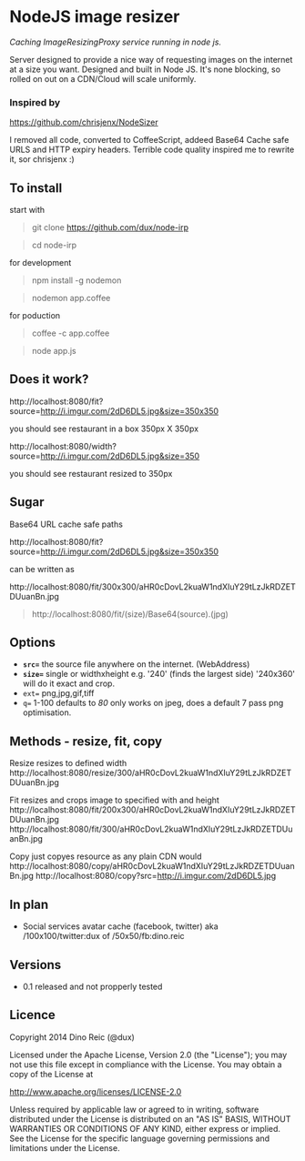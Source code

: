 # NodeJS image resizer


*Caching ImageResizingProxy service running in node js.*

Server designed to provide a nice way of requesting images on the internet at a size you want. Designed and built in Node JS.
It's none blocking, so rolled on out on a CDN/Cloud will scale uniformly.

### Inspired by

https://github.com/chrisjenx/NodeSizer

I removed all code, converted to CoffeeScript, addeed Base64 Cache safe URLS and HTTP expiry headers. Terrible code quality inspired me to rewrite it, sor chrisjenx :)


## To install

start with

> git clone https://github.com/dux/node-irp

> cd node-irp

for development

> npm install -g nodemon

> nodemon app.coffee

for poduction

> coffee -c app.coffee

> node app.js


## Does it work?

http://localhost:8080/fit?source=http://i.imgur.com/2dD6DL5.jpg&size=350x350

you should see restaurant in a box 350px X 350px

http://localhost:8080/width?source=http://i.imgur.com/2dD6DL5.jpg&size=350

you should see restaurant resized to 350px


## Sugar

Base64 URL cache safe paths

http://localhost:8080/fit?source=http://i.imgur.com/2dD6DL5.jpg&size=350x350

can be written as

http://localhost:8080/fit/300x300/aHR0cDovL2kuaW1ndXIuY29tLzJkRDZETDUuanBn.jpg

>http://localhost:8080/fit/(size)/Base64(source).(jpg)


## Options

* **`src=`** the source file anywhere on the internet. (WebAddress)
* **`size=`** single or widthxheight e.g. '240' (finds the largest side) '240x360' will do it exact and crop.
* `ext=` png,jpg,gif,tiff
* `q=` 1-100 defaults to _80_ only works on jpeg, does a default 7 pass png optimisation.


## Methods - resize, fit, copy

Resize resizes to defined width
http://localhost:8080/resize/300/aHR0cDovL2kuaW1ndXIuY29tLzJkRDZETDUuanBn.jpg

Fit resizes and crops image to specified with and height
http://localhost:8080/fit/200x300/aHR0cDovL2kuaW1ndXIuY29tLzJkRDZETDUuanBn.jpg
http://localhost:8080/fit/300/aHR0cDovL2kuaW1ndXIuY29tLzJkRDZETDUuanBn.jpg

Copy just copyes resource as any plain CDN would
http://localhost:8080/copy/aHR0cDovL2kuaW1ndXIuY29tLzJkRDZETDUuanBn.jpg
http://localhost:8080/copy?src=http://i.imgur.com/2dD6DL5.jpg


## In plan

* Social services avatar cache (facebook, twitter) aka /100x100/twitter:dux of /50x50/fb:dino.reic


## Versions

* 0.1 released and not propperly tested


## Licence

Copyright 2014 Dino Reic (@dux)

Licensed under the Apache License, Version 2.0 (the "License");
you may not use this file except in compliance with the License.
You may obtain a copy of the License at

   http://www.apache.org/licenses/LICENSE-2.0

Unless required by applicable law or agreed to in writing, software
distributed under the License is distributed on an "AS IS" BASIS,
WITHOUT WARRANTIES OR CONDITIONS OF ANY KIND, either express or implied.
See the License for the specific language governing permissions and
limitations under the License.